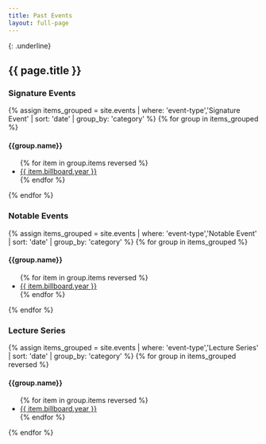 ```yaml
---
title: Past Events
layout: full-page
---
```

{: .underline}
## {{ page.title }}


### Signature Events

<div class="archive-container">
{% assign items_grouped = site.events | where: 'event-type','Signature Event' | sort: 'date' | group_by: 'category' %}
{% for group in items_grouped %}
	<h4>{{group.name}}</h4>
		<div class="archive-year">
			<ul>
			{% for item in group.items reversed %}
				<li><a href="{{ site.baseurl }}{{ item.url }}">{{ item.billboard.year }}</a></li>
			{% endfor %}
			</ul>
		</div>
{% endfor %}
</div>


### Notable Events

<div class="archive-container">
{% assign items_grouped = site.events | where: 'event-type','Notable Event' | sort: 'date' | group_by: 'category' %}
{% for group in items_grouped %}
	<h4>{{group.name}}</h4>
		<div class="archive-year">
			<ul>
			{% for item in group.items reversed %}
				<li><a href="{{ site.baseurl }}{{ item.url }}">{{ item.billboard.year }}</a></li>
			{% endfor %}
			</ul>
		</div>
{% endfor %}
</div>


### Lecture Series

<div class="archive-container">
{% assign items_grouped = site.events | where: 'event-type','Lecture Series' | sort: 'date' | group_by: 'category' %}
{% for group in items_grouped reversed %}
	<h4>{{group.name}}</h4>
		<div class="archive-year">
			<ul>
			{% for item in group.items reversed %}
				<li><a href="{{ site.baseurl }}{{ item.url }}">{{ item.billboard.year }}</a></li>
			{% endfor %}
			</ul>
		</div>
{% endfor %}
</div>


